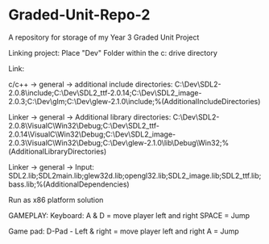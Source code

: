 # Graded-Unit-Repo-2
A repository for storage of my Year 3 Graded Unit Project

Linking project:
Place "Dev" Folder within the c: drive directory

Link:

c/c++ -> general -> additional include directories:
C:\Dev\SDL2-2.0.8\include;C:\Dev\SDL2_ttf-2.0.14;C:\Dev\SDL2_image-2.0.3;C:\Dev\glm;C:\Dev\glew-2.1.0\include;%(AdditionalIncludeDirectories)


Linker -> general -> Additional library directories:
C:\Dev\SDL2-2.0.8\VisualC\Win32\Debug;C:\Dev\SDL2_ttf-2.0.14\VisualC\Win32\Debug;C:\Dev\SDL2_image-2.0.3\VisualC\Win32\Debug;C:\Dev\glew-2.1.0\lib\Debug\Win32;%(AdditionalLibraryDirectories)

Linker -> general -> Input:
SDL2.lib;SDL2main.lib;glew32d.lib;opengl32.lib;SDL2_image.lib;SDL2_ttf.lib;bass.lib;%(AdditionalDependencies)

Run as x86 platform solution




GAMEPLAY:
Keyboard:
A & D = move player left and right
SPACE = Jump

Game pad:
D-Pad - Left & right = move player left and right
A = Jump
